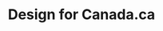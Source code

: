 ---
description: Canada.ca specifications, IA and continuous web improvement
link: 'https://design.canada.ca/'
Section: our-products
title: 'Design for Canada.ca'
weight: 5
---
